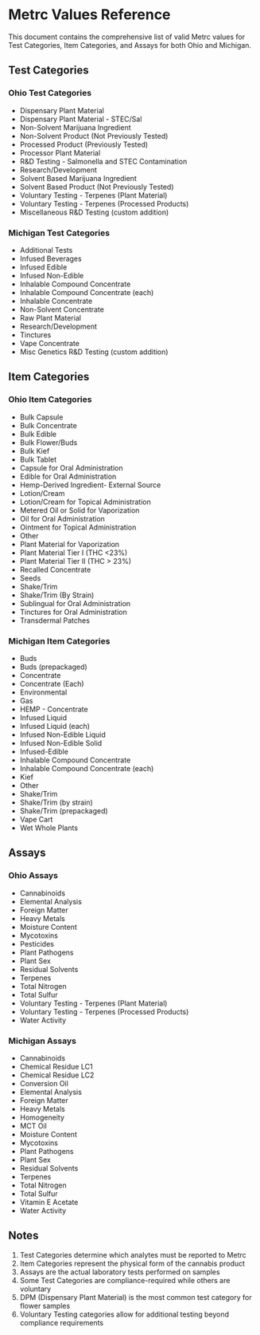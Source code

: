 # Metrc Values Reference

This document contains the comprehensive list of valid Metrc values for Test Categories, Item Categories, and Assays for both Ohio and Michigan.

## Test Categories

### Ohio Test Categories
- Dispensary Plant Material
- Dispensary Plant Material - STEC/Sal
- Non-Solvent Marijuana Ingredient
- Non-Solvent Product (Not Previously Tested)
- Processed Product (Previously Tested)
- Processor Plant Material
- R&D Testing - Salmonella and STEC Contamination
- Research/Development
- Solvent Based Marijuana Ingredient
- Solvent Based Product (Not Previously Tested)
- Voluntary Testing - Terpenes (Plant Material)
- Voluntary Testing - Terpenes (Processed Products)
- Miscellaneous R&D Testing (custom addition)

### Michigan Test Categories
- Additional Tests
- Infused Beverages
- Infused Edible
- Infused Non-Edible
- Inhalable Compound Concentrate
- Inhalable Compound Concentrate (each)
- Inhalable Concentrate
- Non-Solvent Concentrate
- Raw Plant Material
- Research/Development
- Tinctures
- Vape Concentrate
- Misc Genetics R&D Testing (custom addition)

## Item Categories

### Ohio Item Categories
- Bulk Capsule
- Bulk Concentrate
- Bulk Edible
- Bulk Flower/Buds
- Bulk Kief
- Bulk Tablet
- Capsule for Oral Administration
- Edible for Oral Administration
- Hemp-Derived Ingredient- External Source
- Lotion/Cream
- Lotion/Cream for Topical Administration
- Metered Oil or Solid for Vaporization
- Oil for Oral Administration
- Ointment for Topical Administration
- Other
- Plant Material for Vaporization
- Plant Material Tier I (THC <23%)
- Plant Material Tier II (THC > 23%)
- Recalled Concentrate
- Seeds
- Shake/Trim
- Shake/Trim (By Strain)
- Sublingual for Oral Administration
- Tinctures for Oral Administration
- Transdermal Patches

### Michigan Item Categories
- Buds
- Buds (prepackaged)
- Concentrate
- Concentrate (Each)
- Environmental
- Gas
- HEMP - Concentrate
- Infused Liquid
- Infused Liquid (each)
- Infused Non-Edible Liquid
- Infused Non-Edible Solid
- Infused-Edible
- Inhalable Compound Concentrate
- Inhalable Compound Concentrate (each)
- Kief
- Other
- Shake/Trim
- Shake/Trim (by strain)
- Shake/Trim (prepackaged)
- Vape Cart
- Wet Whole Plants

## Assays

### Ohio Assays
- Cannabinoids
- Elemental Analysis
- Foreign Matter
- Heavy Metals
- Moisture Content
- Mycotoxins
- Pesticides
- Plant Pathogens
- Plant Sex
- Residual Solvents
- Terpenes
- Total Nitrogen
- Total Sulfur
- Voluntary Testing - Terpenes (Plant Material)
- Voluntary Testing - Terpenes (Processed Products)
- Water Activity

### Michigan Assays
- Cannabinoids
- Chemical Residue LC1
- Chemical Residue LC2
- Conversion Oil
- Elemental Analysis
- Foreign Matter
- Heavy Metals
- Homogeneity
- MCT Oil
- Moisture Content
- Mycotoxins
- Plant Pathogens
- Plant Sex
- Residual Solvents
- Terpenes
- Total Nitrogen
- Total Sulfur
- Vitamin E Acetate
- Water Activity

## Notes

1. Test Categories determine which analytes must be reported to Metrc
2. Item Categories represent the physical form of the cannabis product
3. Assays are the actual laboratory tests performed on samples
4. Some Test Categories are compliance-required while others are voluntary
5. DPM (Dispensary Plant Material) is the most common test category for flower samples
6. Voluntary Testing categories allow for additional testing beyond compliance requirements
